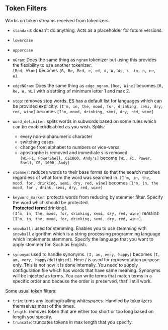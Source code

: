 ## Token Filters

Works on token streams received from tokenizers.<br>

- `standard`: doesn't do anything. Acts as a placeholder for future versions.

- `lowercase`
- `uppercase`

- `nGram`: Does the same thing as `ngram` tokenizer but using this provides the flexibility to use another tokenizer.<br> `[Red, Wine]` becomes `[R, Re, Red, e, ed, d, W, Wi, i, in, n, ne, e]`.

- `edgeNGram`: Does the same thing as `edge_ngram`. `[Red, Wine]` becomes `[R, Re, W, Wi]` with a settiing of minimum letter 1 and max 2.

- `stop`: removes stop words. ES has a default list for languages which can be provided explicitly. `[I'm, in, the, mood, for, drinking, semi, dry, red, wine]` becomes `[I'm, mood, drinking, semi, dry, red, wine]`

- `word_delimiter`: splits words in subwords based on some rules which can be enabled/disabled as you wish. Splits:
	- every non-alphanumeric character
	- switching cases
	- change from alphabet to numbers or vice-versa
	- apostrophe is removed and immediate s is removed. <br>
`[Wi-Fi, PowerShell, CE1000, Andy's]` become `[Wi, Fi, Power, Shell, CE, 1000, Andy]`

- `stemmer`: reduces words to their base forms so that the search matches regardless of what form the word was searched in. `[I'm, in, the, mood, for, drinking, semi, dry, red, wine]` becomes `[I'm, in, the mood, for , drink, semi, dry, red, wine]`

- `keyword_marker`: protects words from reducing by stemmer filter. Specify the word which should be protected.<br> **Protected term**:\[drinking].<br>`[I'm, in, the, mood, for, drinking, semi, dry, red, wine]` remains `[I'm, in, the, mood, for, drinking, semi, dry, red, wine]`.

- `snowball` : used for stemming. Enables you to use stemming with `snowball` algorithm which is a string processing programming language which implements stemmers. Specify the language that you want to apply stemmer for. Such as English.

- `synonym`: used to handle synonyms. `[I, am, very, happy]` becomes `[I, am, very, happy/delighted]`. Here / is used for representation purpose only. This is not how it is done internally. You need to supply configuration file which has words that have same meaning. Synonyms will be injected as terms. You can write terms that match terms in a specific order and because the order is preserved, that'll still work. <br>

Some usual token filters:<br>
- `trim`: trims any leading/trailing whitespaces. Handled by tokenizers themselves most of the times.
- `length`: removes token that are either too short or too long based on length you specify.
- `truncate`: truncates tokens in max length that you specify.